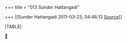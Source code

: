+++
title = "013 Sunder Hattangadi"

+++
[[Sunder Hattangadi	2011-03-23, 04:46:13 [Source](https://groups.google.com/g/samskrita/c/EBpErRW_-yU)]]



[TABLE]



